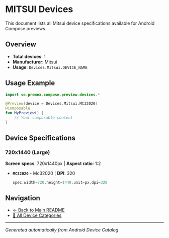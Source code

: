 # MITSUI Devices

This document lists all Mitsui device specifications available for Android Compose previews.

## Overview

- **Total devices**: 1
- **Manufacturer**: Mitsui
- **Usage**: `Devices.Mitsui.DEVICE_NAME`

## Usage Example

```kotlin
import se.premex.compose.preview.devices.*

@Preview(device = Devices.Mitsui.MC32020)
@Composable
fun MyPreview() {
    // Your composable content
}
```

## Device Specifications

### 720x1440 (Large)

**Screen specs**: 720x1440px | **Aspect ratio**: 1:2

- **`MC32020`** - Mc32020 | **DPI**: 320
  ```kotlin
  spec:width=720,height=1440,unit=px,dpi=320
  ```

## Navigation

- [← Back to Main README](../../README.md)
- [📱 All Device Categories](../README.md)

---
*Generated automatically from Android Device Catalog*
